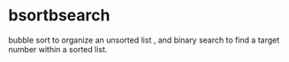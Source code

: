 # bsortbsearch
bubble sort to organize an unsorted list , and binary search to find a target number within a sorted list.
